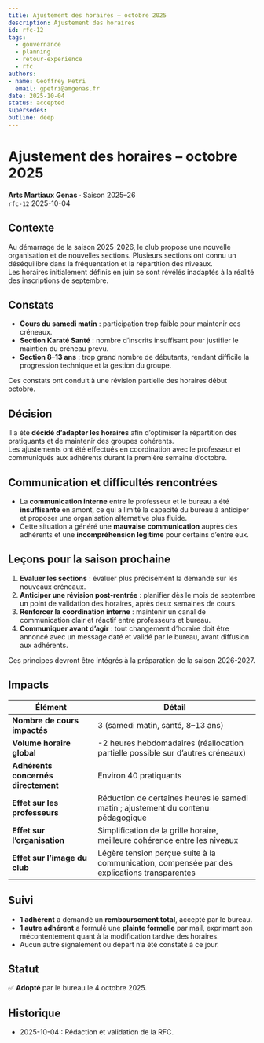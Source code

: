 ```yaml
---
title: Ajustement des horaires – octobre 2025
description: Ajustement des horaires
id: rfc-12
tags: 
  - gouvernance
  - planning
  - retour-experience
  - rfc
authors: 
- name: Geoffrey Petri
  email: gpetri@amgenas.fr
date: 2025-10-04
status: accepted
supersedes: 
outline: deep
---
```

# Ajustement des horaires – octobre 2025
**Arts Martiaux Genas** · Saison 2025–26  
`rfc-12` 2025-10-04

## Contexte

Au démarrage de la saison 2025-2026, le club propose une nouvelle organisation et de nouvelles sections. Plusieurs sections ont connu un déséquilibre dans la fréquentation et la répartition des niveaux.  
Les horaires initialement définis en juin se sont révélés inadaptés à la réalité des inscriptions de septembre.

## Constats

- **Cours du samedi matin** : participation trop faible pour maintenir ces créneaux.  
- **Section Karaté Santé** : nombre d’inscrits insuffisant pour justifier le maintien du créneau prévu.  
- **Section 8–13 ans** : trop grand nombre de débutants, rendant difficile la progression technique et la gestion du groupe.  

Ces constats ont conduit à une révision partielle des horaires début octobre.

## Décision

Il a été **décidé d’adapter les horaires** afin d’optimiser la répartition des pratiquants et de maintenir des groupes cohérents.  
Les ajustements ont été effectués en coordination avec le professeur et communiqués aux adhérents durant la première semaine d’octobre.

## Communication et difficultés rencontrées

- La **communication interne** entre le professeur et le bureau a été **insuffisante** en amont, ce qui a limité la capacité du bureau à anticiper et proposer une organisation alternative plus fluide.  
- Cette situation a généré une **mauvaise communication** auprès des adhérents et une **incompréhension légitime** pour certains d’entre eux.  

## Leçons pour la saison prochaine

1. **Evaluer les sections** : évaluer plus précisément la demande sur les nouveaux créneaux.  
2. **Anticiper une révision post-rentrée** : planifier dès le mois de septembre un point de validation des horaires, après deux semaines de cours.  
3. **Renforcer la coordination interne** : maintenir un canal de communication clair et réactif entre professeurs et bureau.  
4. **Communiquer avant d’agir** : tout changement d’horaire doit être annoncé avec un message daté et validé par le bureau, avant diffusion aux adhérents.  

Ces principes devront être intégrés à la préparation de la saison 2026-2027.

## Impacts

| Élément | Détail |
|----------|---------|
| **Nombre de cours impactés** | 3 (samedi matin, santé, 8–13 ans) |
| **Volume horaire global** | -2 heures hebdomadaires (réallocation partielle possible sur d’autres créneaux) |
| **Adhérents concernés directement** | Environ 40 pratiquants |
| **Effet sur les professeurs** | Réduction de certaines heures le samedi matin ; ajustement du contenu pédagogique |
| **Effet sur l’organisation** | Simplification de la grille horaire, meilleure cohérence entre les niveaux |
| **Effet sur l’image du club** | Légère tension perçue suite à la communication, compensée par des explications transparentes |

## Suivi

- **1 adhérent** a demandé un **remboursement total**, accepté par le bureau.  
- **1 autre adhérent** a formulé une **plainte formelle** par mail, exprimant son mécontentement quant à la modification tardive des horaires.  
- Aucun autre signalement ou départ n’a été constaté à ce jour.

## Statut

✅ **Adopté** par le bureau le 4 octobre 2025.

## Historique

- 2025-10-04 : Rédaction et validation de la RFC.